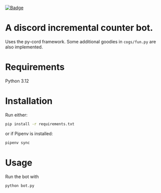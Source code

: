 [![Badge](https://img.shields.io/badge/works_on-my_machine-green)](https://www.asadodevculture.com/wp-content/uploads/2020/07/vm_worksonmymachine.png)
# A discord incremental counter bot.
Uses the py-cord framework. Some additional goodies in `cogs/fun.py` are also implemented.

# Requirements
Python 3.12

# Installation
Run either:
```sh
pip install -r requirements.txt
```
or if Pipenv is installed:
```sh
pipenv sync
```

# Usage
Run the bot with
```sh
python bot.py
```
